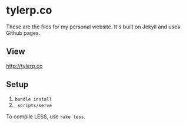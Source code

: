 tylerp.co
=============

These are the files for my personal website. It's built on Jekyll and uses Github pages.

## View

http://tylerp.co

## Setup

1. `bundle install`
2. `_scripts/serve`

To compile LESS, use `rake less`.